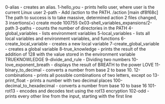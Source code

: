 0-alias - creates an alias.
1-hello_you - prints hello user, where user is the current Linux user
2-path - Add /action to the PATH. /action
[main df8f68c] The path to success is to take massive, determined action
 2 files changed, 3 insertions(+)
 create mode 100755 0x03-shell_variables_expansions/2-path
3-paths - counts the number of directories in the PATH
4-global_variables -  lists environment variables
5-local_variables - lists all local variables and environment variables, and functions
6-create_local_variable - creates a new local variable
7-create_global_variable - creates a global variable
8-true_knowledge - prints the result of the addition of 128 with the value stored in the environment variable TRUEKNOWLEDGE
9-divide_and_rule - Dividing two numbers
10-love_exponent_breath - displays the result of BREATH to the power LOVE
11-binary_to_decimal - converts a number from base 2 to base 10.
12-combinations -  prints all possible combinations of two letters, except oo
13-print_float - prints a number with two decimal places
100-decimal_to_hexadecimal - converts a number from base 10 to base 16
101-rot13 - encodes and decodes text using the rot13 encryption
102-odd - prints every other line from the input, starting with the first line

